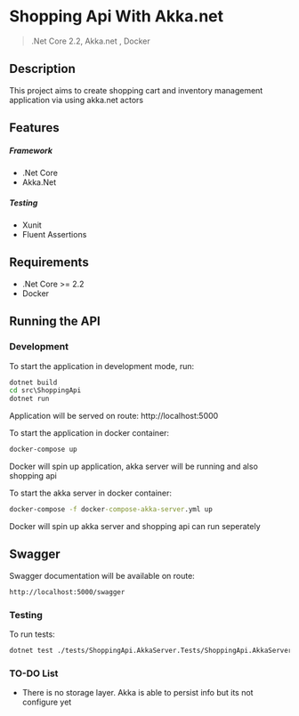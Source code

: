 # Shopping Api With Akka.net

> .Net Core 2.2, Akka.net , Docker

## Description
This project aims to create shopping cart and inventory management application via using akka.net actors 

## Features
##### Framework
- .Net Core
- Akka.Net
#####  Testing
- Xunit
- Fluent Assertions
## Requirements
- .Net Core >= 2.2
- Docker

## Running the API
### Development
To start the application in development mode, run:

```cmd
dotnet build
cd src\ShoppingApi
dotnet run
```
Application will be served on route: 
http://localhost:5000

To start the application in docker container:
```cmd
docker-compose up
```
Docker will spin up application, akka server will be running and also shopping api

To start the akka server in docker container:
```cmd
docker-compose -f docker-compose-akka-server.yml up
```
Docker will spin up akka server and shopping api can run seperately


## Swagger
Swagger documentation will be available on route: 
```bash
http://localhost:5000/swagger
```

### Testing
To run tests: 
```bash
dotnet test ./tests/ShoppingApi.AkkaServer.Tests/ShoppingApi.AkkaServer.Tests.csproj
```

### TO-DO List
- There is no storage layer. Akka is able to persist info but its not configure yet